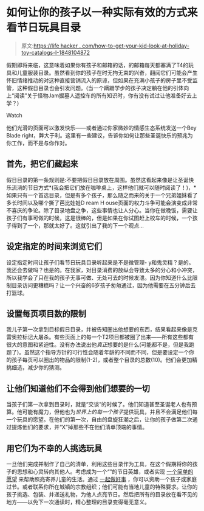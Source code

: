 # 如何让你的孩子以一种实际有效的方式来看节日玩具目录

> 原文:[https://life hacker . com/how-to-get-your-kid-look-at-holiday-toy-catalogs-I-1848104872](https://lifehacker.com/how-to-get-your-kid-to-look-at-holiday-toy-catalogues-i-1848104872)

假期即将来临，这意味着如果你有孩子和邮箱的话，的邮箱每天都塞满了T4的玩具和儿童服装目录。虽然看到你的孩子在时无拘无束的兴奋，翻阅它们可能会产生怀旧情绪推动的对这种直接营销流入的原谅，但如果在充满小孩子的房子里不受监管，这种假日目录也会引发问题。(当一个蹒跚学步的孩子决定躺在他的引体向上“阅读”关于怪物Jam掘墓人遥控车的所有知识时，你有没有试过让他准备好去上学？)

Watch

他们光滑的页面可以激发快乐——或者通过你家微妙的情感生态系统发送一个Bey Blade right，弊大于利。这里有一些建议，告诉你如何让那些圣诞快乐的预兆为你工作，而不是与你作对。

## 首先，把它们藏起来

假日目录的第一条规则是:不要把假日目录放在周围。虽然这看起来像是让圣诞快乐流淌的节日方式*(我会把它们放在咖啡桌上，这样他们就可以随时阅读了！)，*如果只有一个首选目录，但是有多个孩子，那么随之而来的关于一个兄弟姐妹看了多长时间以及哪个撕了芭比娃娃D ream H ouse页面的权力斗争可能会演变成非常不喜庆的争论。除了目录地盘之争，这些事情也让人分心。当你在做晚饭，需要让孩子们有事可做的时候，这是很棒的，但是如果在你试图赶上校车的时候，一个孩子得到了一个，那就太好了。这就引出了我的下一个观点...

## 设定指定的时间来浏览它们

设定指定时间让孩子们看节日玩具目录听起来是不是微管理- y和鬼灵精？是的。我还会去做吗？也是的。在我家，对目录消费的放纵会导致太多的分心和小冲突，所以我学会了只在我的孩子无事可做、无处可去的时候发泄。因为你知道什么比限制目录访问更糟糕吗？让一个兴奋的6岁孩子匆匆通过，因为他需要在五分钟后去打篮球。

## 设置每页项目数的限制

我儿子第一次拿到目标假日目录，并被告知圈出他想要的东西，结果看起来像是克雷奥拉标记大屠杀。有些页面上的每一个T2项目都被圈了出来——所有这些都有很大的意图和紧迫性。没有办法说出他*真正*想要的是什么(可能都不是，但是我跑题了)。虽然这个指导方针的可行性会随着年龄的不同而不同，但是要设定一个你的孩子每页可以圈出的物品的限制(1-2)，或者整个目录的总数(10)。他们会更加精挑细选，减少你的猜测。

## 让他们知道他们不会得到他们想要的一切

当孩子们第一次拿到目录时，就是“交谈”的时候了。他们知道甚至圣诞老人也有预算。他可能有魔力，但他也为*世界上的每一个孩子*提供玩具，并且不会满足他们每一个玩具的愿望。在他们的第一次，自由的盘旋狂潮之后，让你的孩子做第二次通过提炼他们的要求，并“X”掉那些不在他们清单顶端的事情。

## 用它们为不幸的人挑选玩具

一旦他们完成并制作了自己的清单，利用这些目录作为工具，在这个假期将你的孩子的思想和心灵转向其他人。考虑成为一个“”的节日英雄，或者实现 [一个简单的愿望](https://www.onesimplewish.org/) 来帮助照亮寄养儿童的生活。通过 [一起做好事](https://www.doinggoodtogether.org/bhf/adopt-a-child-or-family) ，你可以资助一个孩子或家庭过节。或者联系你所在城镇的宗教组织；他们可能有当地儿童的特殊要求。让你的孩子挑选、包装、并递送礼物，为他人点亮节日。然后把所有的目录放在看不见的地方——以免下一次通读时，精心整理的目录变得毫无意义。